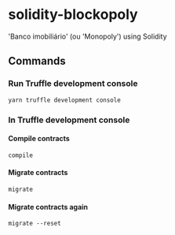 # solidity-blockopoly

'Banco imobiliário' (ou 'Monopoly') using Solidity

## Commands

### Run Truffle development console

```
yarn truffle development console
```

### In Truffle development console

#### Compile contracts

```
compile
```

#### Migrate contracts

```
migrate
```

#### Migrate contracts again

```
migrate --reset
```
